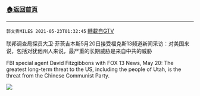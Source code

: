 ﻿###  [:house:返回首頁](https://github.com/ourhimalayas/txt)
---

`郭文贵MILES 2021-05-23T01:32:45` [轉載自GTV](https://gtv.org/web/#/UserInfo/5e596957357cc612d35a8044)

联邦调查局探员大卫·菲茨吉本斯5月20日接受福克斯13频道新闻采访：对美国来说，包括对犹他州人来说，最严重的长期威胁是来自中共的威胁

FBI special agent David Fitzgibbons with FOX 13 News, May 20: The greatest long-term threat to the US, including the people of Utah, is the threat from the Chinese Communist Party.

[![](https://filegroup.gtv.org/cdn-cgi/image/width=600/https://filegroup.gtv.org/group8/web/20210523/01/32/0/c69db0c2821f4fb29b02c92be7ced311.jpg)](https://filegroup.gtv.org/group8/web/20210523/01/32/0/158d41b0d0f0a7333a28c2e67dc6f493.mp4)